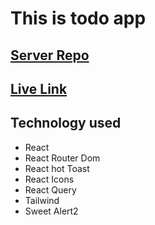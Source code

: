 #  This is todo app  


## [Server Repo](https://github.com/EmtiazHossainE2/task-app-server)


## [Live Link](https://etodos310.netlify.app/)


##  Technology used 

* React
* React Router Dom
* React hot Toast
* React Icons
* React Query
* Tailwind 
* Sweet Alert2


